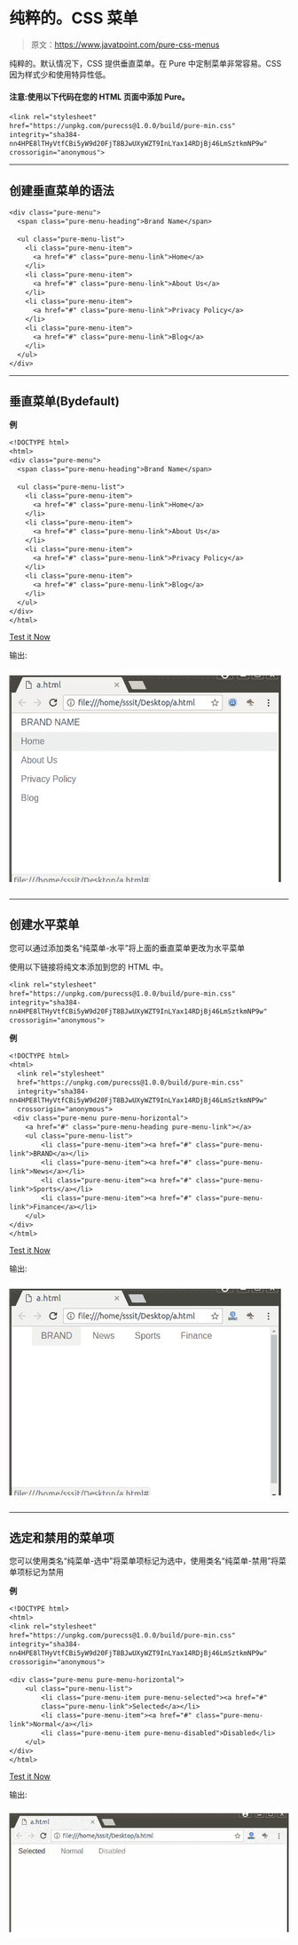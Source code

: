 # 纯粹的。CSS 菜单

> 原文：<https://www.javatpoint.com/pure-css-menus>

纯粹的。默认情况下，CSS 提供垂直菜单。在 Pure 中定制菜单非常容易。CSS 因为样式少和使用特异性低。

#### 注意:使用以下代码在您的 HTML 页面中添加 Pure。

```
<link rel="stylesheet" 
href="https://unpkg.com/purecss@1.0.0/build/pure-min.css" 
integrity="sha384-nn4HPE8lTHyVtfCBi5yW9d20FjT8BJwUXyWZT9InLYax14RDjBj46LmSztkmNP9w" 
crossorigin="anonymous">

```

* * *

## 创建垂直菜单的语法

```
<div class="pure-menu">
  <span class="pure-menu-heading">Brand Name</span>

  <ul class="pure-menu-list">
    <li class="pure-menu-item">
      <a href="#" class="pure-menu-link">Home</a>
    </li>
    <li class="pure-menu-item">
      <a href="#" class="pure-menu-link">About Us</a>
    </li>
    <li class="pure-menu-item">
      <a href="#" class="pure-menu-link">Privacy Policy</a>
    </li>
    <li class="pure-menu-item">
      <a href="#" class="pure-menu-link">Blog</a>
    </li>
  </ul>
</div>

```

* * *

## 垂直菜单(Bydefault)

**例**

```
<!DOCTYPE html>
<html>
<div class="pure-menu">
  <span class="pure-menu-heading">Brand Name</span>

  <ul class="pure-menu-list">
    <li class="pure-menu-item">
      <a href="#" class="pure-menu-link">Home</a>
    </li>
    <li class="pure-menu-item">
      <a href="#" class="pure-menu-link">About Us</a>
    </li>
    <li class="pure-menu-item">
      <a href="#" class="pure-menu-link">Privacy Policy</a>
    </li>
    <li class="pure-menu-item">
      <a href="#" class="pure-menu-link">Blog</a>
    </li>
  </ul>
</div>
</html>

```

[Test it Now](https://www.javatpoint.com/oprweb/test.jsp?filename=purecssmenus1)

输出:

![PureCSS Menus 1](img/e01ee3c10f0b10ae01132c3fa7946e61.png)

* * *

## 创建水平菜单

您可以通过添加类名“纯菜单-水平”将上面的垂直菜单更改为水平菜单

使用以下链接将纯文本添加到您的 HTML 中。

```
<link rel="stylesheet" 
href="https://unpkg.com/purecss@1.0.0/build/pure-min.css" 
integrity="sha384-nn4HPE8lTHyVtfCBi5yW9d20FjT8BJwUXyWZT9InLYax14RDjBj46LmSztkmNP9w" 
crossorigin="anonymous">

```

**例**

```
<!DOCTYPE html>
<html>
  <link rel="stylesheet" 
  href="https://unpkg.com/purecss@1.0.0/build/pure-min.css" 
  integrity="sha384-nn4HPE8lTHyVtfCBi5yW9d20FjT8BJwUXyWZT9InLYax14RDjBj46LmSztkmNP9w" 
  crossorigin="anonymous">
 <div class="pure-menu pure-menu-horizontal">
    <a href="#" class="pure-menu-heading pure-menu-link"></a>
    <ul class="pure-menu-list">
        <li class="pure-menu-item"><a href="#" class="pure-menu-link">BRAND</a></li>
        <li class="pure-menu-item"><a href="#" class="pure-menu-link">News</a></li>
        <li class="pure-menu-item"><a href="#" class="pure-menu-link">Sports</a></li>
        <li class="pure-menu-item"><a href="#" class="pure-menu-link">Finance</a></li>
    </ul>
</div>
</html>

```

[Test it Now](https://www.javatpoint.com/oprweb/test.jsp?filename=purecssmenus2)

输出:

![PureCSS Menus 2](img/16b47171456c9d1d9accb38af4970e1a.png)

* * *

## 选定和禁用的菜单项

您可以使用类名“纯菜单-选中”将菜单项标记为选中，使用类名“纯菜单-禁用”将菜单项标记为禁用

**例**

```
<!DOCTYPE html>
<html>
<link rel="stylesheet" 
href="https://unpkg.com/purecss@1.0.0/build/pure-min.css" 
integrity="sha384-nn4HPE8lTHyVtfCBi5yW9d20FjT8BJwUXyWZT9InLYax14RDjBj46LmSztkmNP9w" 
crossorigin="anonymous">

<div class="pure-menu pure-menu-horizontal">
    <ul class="pure-menu-list">
        <li class="pure-menu-item pure-menu-selected"><a href="#" 
		class="pure-menu-link">Selected</a></li>
        <li class="pure-menu-item"><a href="#" class="pure-menu-link">Normal</a></li>
        <li class="pure-menu-item pure-menu-disabled">Disabled</li>
    </ul>
</div>
</html>

```

[Test it Now](https://www.javatpoint.com/oprweb/test.jsp?filename=purecssmenus3)

输出:

![PureCSS Menus 3](img/7be2dbc5ad108c36b11bad919d2fb75f.png)